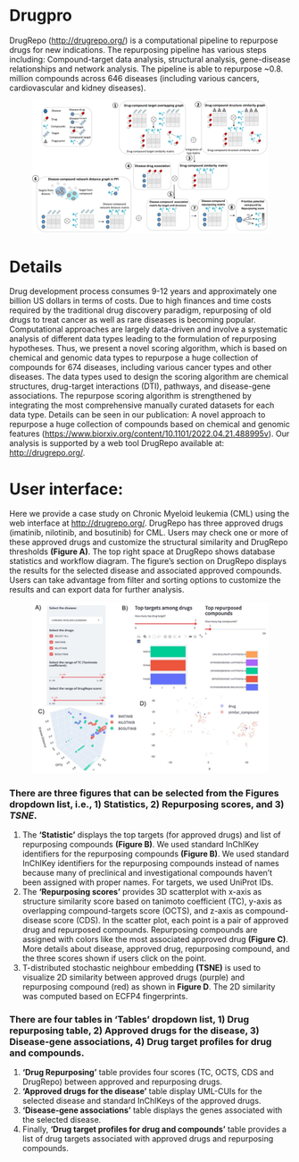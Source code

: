 # Drugpro
DrugRepo (http://drugrepo.org/) is a computational pipeline to repurpose drugs for new indications. The repurposing pipeline has various steps including: Compound-target data analysis, structural analysis, gene-disease relationships and network analysis. The pipeline is able to repurpose ~0.8. million compounds across 646 diseases (including various cancers, cardiovascular and kidney diseases).
<figure>
    <img src="schematic.png" alt="schematic" width="">
</figure>

# Details
Drug development process consumes 9-12 years and approximately one billion US dollars in terms of costs. Due to high finances and time costs required by the traditional drug discovery paradigm, repurposing of old drugs to treat cancer as well as rare diseases is becoming popular. Computational approaches are largely data-driven and involve a systematic analysis of different data types leading to the formulation of repurposing hypotheses.  Thus, we present a novel scoring algorithm, which is based on chemical and genomic data types to repurpose a huge collection of compounds for 674 diseases, including various cancer types and other diseases. The data types used to design the scoring algorithm are chemical structures, drug-target interactions (DTI), pathways, and disease-gene associations. The repurpose scoring algorithm is strengthened by integrating the most comprehensive manually curated datasets for each data type. Details can be seen in our publication: A novel approach to repurpose a huge collection of compounds based on chemical and genomic features (https://www.biorxiv.org/content/10.1101/2022.04.21.488995v).  Our analysis is supported by a web tool DrugRepo available at: http://drugrepo.org/.

# User interface: 
Here we provide a case study on Chronic Myeloid leukemia (CML) using the web interface at http://drugrepo.org/. DrugRepo has three approved drugs (imatinib, nilotinib, and bosutinib) for CML. Users may check one or more of these approved drugs and customize the structural similarity and DrugRepo thresholds **(Figure A)**. The top right space at DrugRepo shows database statistics and workflow diagram. The figure’s section on DrugRepo displays the results for the selected disease and associated approved compounds. Users can take advantage from filter and sorting options to customize the results and can export data for further analysis.  

<figure>
    <img src="Interface.jpg" alt="Interface"  width="">
</figure>

### There are three figures that can be selected from the Figures dropdown list, i.e., 1) Statistics, 2) Repurposing scores, and 3) *TSNE*. 
1.	The **‘Statistic’** displays the top targets (for approved drugs) and list of repurposing compounds **(Figure B)**. We used standard InChIKey identifiers for the repurposing compounds **(Figure B)**. We used standard InChIKey identifiers for the repurposing compounds instead of names because many of preclinical and investigational compounds haven’t been assigned with proper names. For targets, we used UniProt IDs. 
2.	The **‘Repurposing scores’** provides 3D scatterplot with x-axis as structure similarity score based on tanimoto coefficient (TC), y-axis as overlapping compound-targets score (OCTS), and z-axis as compound-disease score (CDS). In the scatter plot, each point is a pair of approved drug and repurposed compounds. Repurposing compounds are assigned with colors like the most associated approved drug **(Figure C)**. More details about disease, approved drug, repurposing compound, and the three scores shown if users click on the point. 
3.	T-distributed stochastic neighbour embedding **(TSNE)** is used to visualize 2D similarity between approved drugs (purple) and repurposing compound (red) as shown in **Figure D**. The 2D similarity was computed based on ECFP4 fingerprints.

### There are four tables in ‘Tables’ dropdown list, 1) Drug repurposing table, 2) Approved drugs for the disease, 3) Disease-gene associations, 4) Drug target profiles for drug and compounds. 
1.	**‘Drug Repurposing’** table provides four scores (TC, OCTS, CDS and DrugRepo) between approved and repurposing drugs. 
2.	**‘Approved drugs for the disease’** table display UML-CUIs for the selected disease and standard InChIKeys of the approved drugs. 
3.	**‘Disease-gene associations’** table displays the genes associated with the selected disease. 
4.	Finally, **‘Drug target profiles for drug and compounds’** table provides a list of drug targets associated with approved drugs and repurposing compounds.
